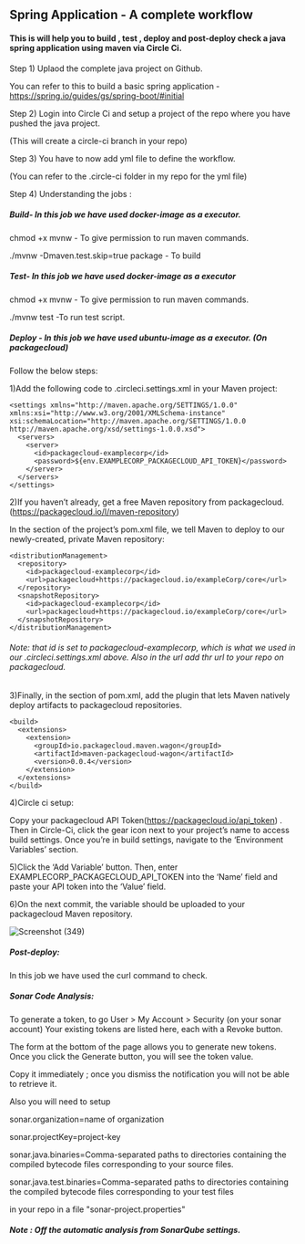 ## Spring Application - A complete workflow

#### This is will help you to build , test , deploy and post-deploy check a java spring application using maven via Circle Ci.

Step 1) Uplaod the complete java project on Github. 

You can refer to this to build a basic spring application - https://spring.io/guides/gs/spring-boot/#initial

Step 2) Login into Circle Ci and setup a project of the repo where you have pushed the java project.

(This will create a circle-ci branch in your repo)

Step 3) You have to now add yml file to define the workflow.

(You can refer to the .circle-ci folder in my repo for the yml file)

Step 4) Understanding the jobs :

##### Build- In this job we have used docker-image as a executor.

chmod +x mvnw - To give permission to run maven commands.

./mvnw -Dmaven.test.skip=true package - To build

##### Test- In this job we have used docker-image as a executor

chmod +x mvnw - To give permission to run maven commands.

./mvnw test -To run test script.

##### Deploy - In this job we have used ubuntu-image as a executor.  (On packagecloud)

Follow the below steps:

1)Add the following code to .circleci.settings.xml in your Maven project:

```
<settings xmlns="http://maven.apache.org/SETTINGS/1.0.0" xmlns:xsi="http://www.w3.org/2001/XMLSchema-instance" xsi:schemaLocation="http://maven.apache.org/SETTINGS/1.0.0 http://maven.apache.org/xsd/settings-1.0.0.xsd">
  <servers>
    <server>
      <id>packagecloud-examplecorp</id>
      <password>${env.EXAMPLECORP_PACKAGECLOUD_API_TOKEN}</password>
    </server>
  </servers>
</settings> 
```

2)If you haven’t already, get a free Maven repository from packagecloud. (https://packagecloud.io/l/maven-repository)

In the <distributionManagement/> section of the project’s pom.xml file, we tell Maven to deploy to our newly-created, private Maven repository:

```
<distributionManagement>
  <repository>
    <id>packagecloud-examplecorp</id>
    <url>packagecloud+https://packagecloud.io/exampleCorp/core</url>
  </repository>
  <snapshotRepository>
    <id>packagecloud-examplecorp</id>
    <url>packagecloud+https://packagecloud.io/exampleCorp/core</url>
  </snapshotRepository>
</distributionManagement>
```

###### Note:  that id is set to packagecloud-examplecorp, which is what we used in our .circleci.settings.xml above. Also in the url add thr url to your repo on packagecloud.

3)Finally, in the <build/> section of pom.xml, add the plugin that lets Maven natively deploy artifacts to packagecloud repositories.

```
<build>
  <extensions>
    <extension>
      <groupId>io.packagecloud.maven.wagon</groupId>
      <artifactId>maven-packagecloud-wagon</artifactId>
      <version>0.0.4</version>
    </extension>
  </extensions>
</build>
```

4)Circle ci setup:

Copy your packagecloud API Token(https://packagecloud.io/api_token) . Then in  Circle-Ci, click the gear icon next to your project’s name to access build settings.
Once you’re in build settings, navigate to the ‘Environment Variables’ section.

5)Click the ‘Add Variable’ button. Then, enter EXAMPLECORP_PACKAGECLOUD_API_TOKEN into the ‘Name’ field and paste your API token into the ‘Value’ field.

6)On the next commit, the variable should be uploaded to your packagecloud Maven repository.

![Screenshot (349)](https://user-images.githubusercontent.com/46739055/95198086-4375a780-07f8-11eb-8f8d-c273d950987c.png)


##### Post-deploy:
In this job we have used the curl command to check.

##### Sonar Code Analysis:

To generate a token, to go User > My Account > Security (on your sonar account) Your existing tokens are listed here, each with a Revoke button.

The form at the bottom of the page allows you to generate new tokens. Once you click the Generate button, you will see the token value. 

Copy it immediately ; once you dismiss the notification you will not be able to retrieve it.

Also you will need to setup

sonar.organization=name of organization

sonar.projectKey=project-key

sonar.java.binaries=Comma-separated paths to directories containing the compiled bytecode files corresponding to your source files. 

sonar.java.test.binaries=Comma-separated paths to directories containing the compiled bytecode files corresponding to your test files

in your repo in a file "sonar-project.properties"

##### Note  : Off the automatic analysis from SonarQube settings.
